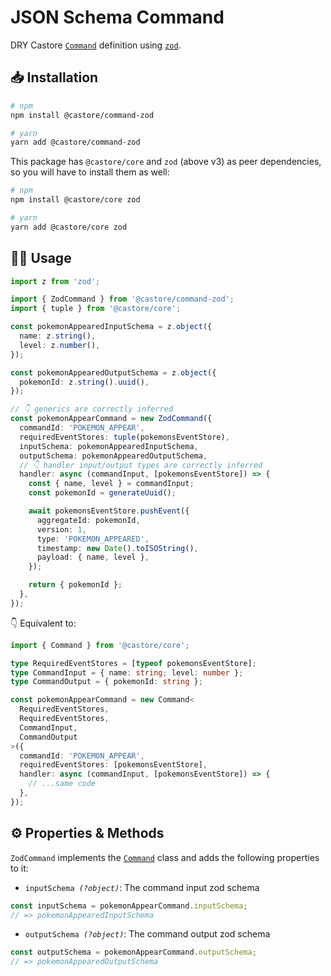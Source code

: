 # JSON Schema Command

DRY Castore [`Command`](https://github.com/castore-dev/castore/#--command) definition using [`zod`](https://github.com/colinhacks/zod).

## 📥 Installation

```bash
# npm
npm install @castore/command-zod

# yarn
yarn add @castore/command-zod
```

This package has `@castore/core` and `zod` (above v3) as peer dependencies, so you will have to install them as well:

```bash
# npm
npm install @castore/core zod

# yarn
yarn add @castore/core zod
```

## 👩‍💻 Usage

```ts
import z from 'zod';

import { ZodCommand } from '@castore/command-zod';
import { tuple } from '@castore/core';

const pokemonAppearedInputSchema = z.object({
  name: z.string(),
  level: z.number(),
});

const pokemonAppearedOutputSchema = z.object({
  pokemonId: z.string().uuid(),
});

// 👇 generics are correctly inferred
const pokemonAppearCommand = new ZodCommand({
  commandId: 'POKEMON_APPEAR',
  requiredEventStores: tuple(pokemonsEventStore),
  inputSchema: pokemonAppearedInputSchema,
  outputSchema: pokemonAppearedOutputSchema,
  // 👇 handler input/output types are correctly inferred
  handler: async (commandInput, [pokemonsEventStore]) => {
    const { name, level } = commandInput;
    const pokemonId = generateUuid();

    await pokemonsEventStore.pushEvent({
      aggregateId: pokemonId,
      version: 1,
      type: 'POKEMON_APPEARED',
      timestamp: new Date().toISOString(),
      payload: { name, level },
    });

    return { pokemonId };
  },
});
```

👇 Equivalent to:

```ts
import { Command } from '@castore/core';

type RequiredEventStores = [typeof pokemonsEventStore];
type CommandInput = { name: string; level: number };
type CommandOutput = { pokemonId: string };

const pokemonAppearCommand = new Command<
  RequiredEventStores,
  RequiredEventStores,
  CommandInput,
  CommandOutput
>({
  commandId: 'POKEMON_APPEAR',
  requiredEventStores: [pokemonsEventStore],
  handler: async (commandInput, [pokemonsEventStore]) => {
    // ...same code
  },
});
```

## ⚙️ Properties & Methods

`ZodCommand` implements the [`Command`](https://github.com/castore-dev/castore/#--command) class and adds the following properties to it:

- <code>inputSchema <i>(?object)</i></code>: The command input zod schema

```ts
const inputSchema = pokemonAppearCommand.inputSchema;
// => pokemonAppearedInputSchema
```

- <code>outputSchema <i>(?object)</i></code>: The command output zod schema

```ts
const outputSchema = pokemonAppearCommand.outputSchema;
// => pokemonAppearedOutputSchema
```
